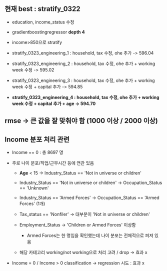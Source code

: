 ## 현재 best : stratify_0322
- education, income_status 수정
- gradientboostingregressor **depth 4**
- income>850으로 stratify

- stratify_0323_engineering_1 : household, tax 수정, ohe 추가 -> 596.04
- stratify_0323_engineering_2 : household, tax 수정, ohe 추가 + working week 수정 -> 595.02
- stratify_0323_engineering_3 : household, tax 수정, ohe 추가 + working week 수정 + capital 추가 -> 594.85
- **stratify_0323_engineering_4 : household, tax 수정, ohe 추가 + working week 수정 + capital 추가 + age -> 594.70**


## rmse -> 큰 값을 잘 맞춰야 함 (1000 이상 / 2000 이상)

## Income 분포 처리 관련

- Income == 0 : 총 8697 명
- 주로 나이 분포/직업/근무시간 등에 연관 있음 
    - **Age** < 15 -> Industry_Status == 'Not in universe or children'
    - Industry_Status == 'Not in universe or children' -> Occupation_Status == 'Unknown'
    - Industry_Status == 'Armed Forces' -> Occupation_Status == 'Armed Forces' (1개)
    - Tax_status == 'Nonfiler' -> 대부분이 'Not in universe or children'

    - Employment_Status -> 'Children or Armed Forces' 이상함
        - Armed Forces는 한 명임을 확인했는데 나이 분포는 전체적으로 퍼져 있음
    - 해당 카테고리 working/not working으로 처리 고려 / drop -> 효과 x
    
- Income = 0 / Income > 0 classification -> regression 시도 : 효과 x
